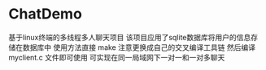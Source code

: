 # ChatDemo
基于linux终端的多线程多人聊天项目
该项目应用了sqlite数据库将用户的信息存储在数据库中
使用方法直接 make 注意更换成自己的交叉编译工具链
然后编译 myclient.c 文件即可使用
可实现在同一局域网下一对一和一对多聊天
